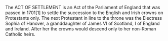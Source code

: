 The ACT OF SETTLEMENT is an Act of the Parliament of England that was passed in 1701[1] to settle the succession to the English and Irish crowns on Protestants only. The next Protestant in line to the throne was the Electress Sophia of Hanover, a granddaughter of James VI of Scotland, I of England and Ireland. After her the crowns would descend only to her non-Roman Catholic heirs.
